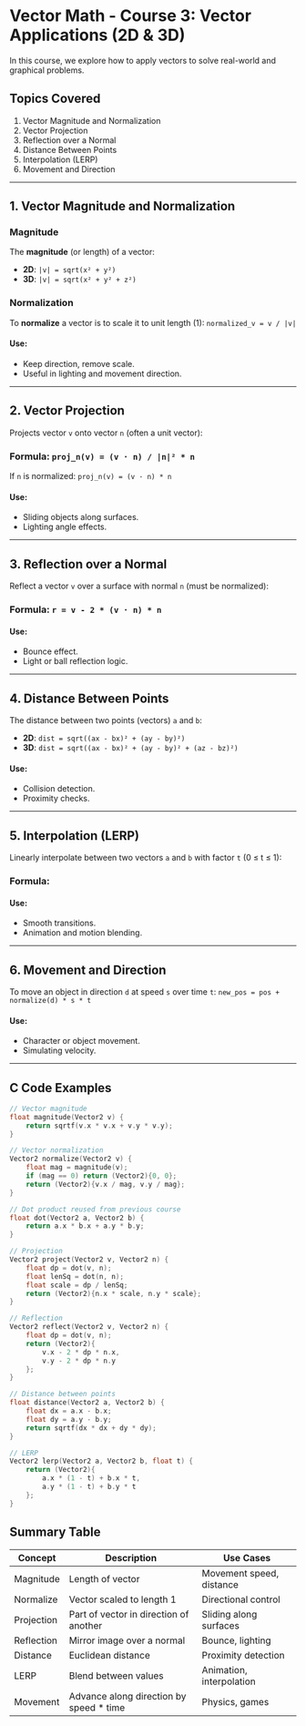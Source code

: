 # Vector Math - Course 3: Vector Applications (2D & 3D)

In this course, we explore how to apply vectors to solve real-world and graphical problems.

## Topics Covered

1. Vector Magnitude and Normalization  
2. Vector Projection  
3. Reflection over a Normal  
4. Distance Between Points  
5. Interpolation (LERP)  
6. Movement and Direction

---

## 1. Vector Magnitude and Normalization

### Magnitude

The **magnitude** (or length) of a vector:

- **2D**: `|v| = sqrt(x² + y²)`
- **3D**: `|v| = sqrt(x² + y² + z²)`


### Normalization

To **normalize** a vector is to scale it to unit length (1): `normalized_v = v / |v|`

#### Use:
- Keep direction, remove scale.
- Useful in lighting and movement direction.

---

## 2. Vector Projection

Projects vector `v` onto vector `n` (often a unit vector):

### Formula: `proj_n(v) = (v · n) / |n|² * n`
If `n` is normalized: `proj_n(v) = (v · n) * n`

#### Use:
- Sliding objects along surfaces.
- Lighting angle effects.

---

## 3. Reflection over a Normal

Reflect a vector `v` over a surface with normal `n` (must be normalized):

### Formula: `r = v - 2 * (v · n) * n`

#### Use:
- Bounce effect.
- Light or ball reflection logic.

---

## 4. Distance Between Points

The distance between two points (vectors) `a` and `b`:

- **2D**: `dist = sqrt((ax - bx)² + (ay - by)²)`
- **3D**: `dist = sqrt((ax - bx)² + (ay - by)² + (az - bz)²)`

#### Use:
- Collision detection.
- Proximity checks.

---

## 5. Interpolation (LERP)

Linearly interpolate between two vectors `a` and `b` with factor `t` (0 ≤ t ≤ 1):

### Formula:

#### Use:
- Smooth transitions.
- Animation and motion blending.

---

## 6. Movement and Direction

To move an object in direction `d` at speed `s` over time `t`: `new_pos = pos + normalize(d) * s * t`

#### Use:
- Character or object movement.
- Simulating velocity.

---

## C Code Examples

```c
// Vector magnitude
float magnitude(Vector2 v) {
    return sqrtf(v.x * v.x + v.y * v.y);
}

// Vector normalization
Vector2 normalize(Vector2 v) {
    float mag = magnitude(v);
    if (mag == 0) return (Vector2){0, 0};
    return (Vector2){v.x / mag, v.y / mag};
}

// Dot product reused from previous course
float dot(Vector2 a, Vector2 b) {
    return a.x * b.x + a.y * b.y;
}

// Projection
Vector2 project(Vector2 v, Vector2 n) {
    float dp = dot(v, n);
    float lenSq = dot(n, n);
    float scale = dp / lenSq;
    return (Vector2){n.x * scale, n.y * scale};
}

// Reflection
Vector2 reflect(Vector2 v, Vector2 n) {
    float dp = dot(v, n);
    return (Vector2){
        v.x - 2 * dp * n.x,
        v.y - 2 * dp * n.y
    };
}

// Distance between points
float distance(Vector2 a, Vector2 b) {
    float dx = a.x - b.x;
    float dy = a.y - b.y;
    return sqrtf(dx * dx + dy * dy);
}

// LERP
Vector2 lerp(Vector2 a, Vector2 b, float t) {
    return (Vector2){
        a.x * (1 - t) + b.x * t,
        a.y * (1 - t) + b.y * t
    };
}
```

## Summary Table

| Concept    | Description                                | Use Cases                   |
|------------|--------------------------------------------|-----------------------------|
| Magnitude  | Length of vector                           | Movement speed, distance    |
| Normalize  | Vector scaled to length 1                  | Directional control         |
| Projection | Part of vector in direction of another     | Sliding along surfaces      |
| Reflection | Mirror image over a normal                 | Bounce, lighting            |
| Distance   | Euclidean distance                         | Proximity detection         |
| LERP       | Blend between values                       | Animation, interpolation    |
| Movement   | Advance along direction by speed * time    | Physics, games              |

